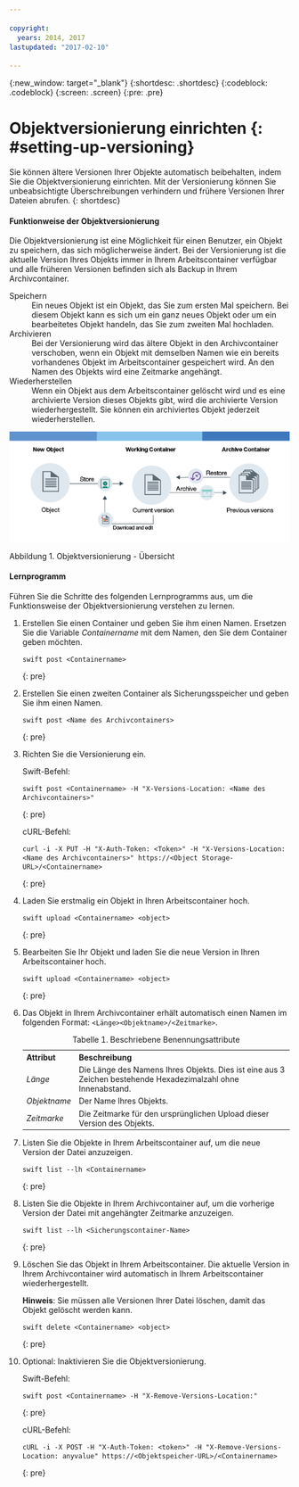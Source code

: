 ```yaml
---

copyright:
  years: 2014, 2017
lastupdated: "2017-02-10"

---
```

{:new_window: target="_blank"}
{:shortdesc: .shortdesc}
{:codeblock: .codeblock}
{:screen: .screen}
{:pre: .pre}


# Objektversionierung einrichten {: #setting-up-versioning}

Sie können ältere Versionen Ihrer Objekte automatisch beibehalten, indem Sie die Objektversionierung einrichten. Mit der Versionierung können Sie unbeabsichtigte Überschreibungen verhindern und frühere Versionen Ihrer Dateien abrufen.
{: shortdesc}


#### Funktionweise der Objektversionierung

Die Objektversionierung ist eine Möglichkeit für einen Benutzer, ein Objekt zu speichern, das sich möglicherweise ändert. Bei der Versionierung ist die aktuelle Version Ihres Objekts immer in Ihrem Arbeitscontainer verfügbar und alle früheren Versionen befinden sich als Backup in Ihrem Archivcontainer.

<dl>
  <dt>Speichern</dt>
    <dd>Ein neues Objekt ist ein Objekt, das Sie zum ersten Mal speichern. Bei diesem Objekt kann es sich um ein ganz neues Objekt oder um ein bearbeitetes Objekt handeln, das Sie zum zweiten Mal hochladen.</dd>
  <dt>Archivieren</dt>
    <dd>Bei der Versionierung wird das ältere Objekt in den Archivcontainer verschoben, wenn ein Objekt mit demselben Namen wie ein bereits vorhandenes Objekt im Arbeitscontainer gespeichert wird. An den Namen des Objekts wird eine Zeitmarke angehängt.</dd>
  <dt>Wiederherstellen</dt>
    <dd>Wenn ein Objekt aus dem Arbeitscontainer gelöscht wird und es eine archivierte Version dieses Objekts gibt, wird die archivierte Version wiederhergestellt.  Sie können ein archiviertes Objekt jederzeit wiederherstellen.</dd>
</dl>

![Objektversionierung - Übersicht](images/os_versioning.png)

Abbildung 1. Objektversionierung - Übersicht


#### Lernprogramm

Führen Sie die Schritte des folgenden Lernprogramms aus, um die Funktionsweise der Objektversionierung verstehen zu lernen.

1. Erstellen Sie einen Container und geben Sie ihm einen Namen. Ersetzen Sie die Variable *Containername* mit dem Namen, den Sie dem Container geben möchten.

    ```
    swift post <Containername>
    ```
    {: pre}

2. Erstellen Sie einen zweiten Container als Sicherungsspeicher und geben Sie ihm einen Namen.

    ```
    swift post <Name des Archivcontainers>
    ```
    {: pre}

3. Richten Sie die Versionierung ein.

    Swift-Befehl:

    ```
    swift post <Containername> -H "X-Versions-Location: <Name des Archivcontainers>"
    ```
    {: pre}

    cURL-Befehl:

    ```
    curl -i -X PUT -H "X-Auth-Token: <Token>" -H "X-Versions-Location:<Name des Archivcontainers>" https://<Object Storage-URL>/<Containername>
    ```
    {: pre}

4. Laden Sie erstmalig ein Objekt in Ihren Arbeitscontainer hoch.

    ```
    swift upload <Containername> <object>
    ```
    {: pre}

5. Bearbeiten Sie Ihr Objekt und laden Sie die neue Version in Ihren Arbeitscontainer hoch.

    ```
    swift upload <Containername> <object>
    ```
    {: pre}

6.  Das Objekt in Ihrem Archivcontainer erhält automatisch einen Namen im folgenden Format: `<Länge><Objektname>/<Zeitmarke>`.
    <table>
    <caption> Tabelle 1. Beschriebene Benennungsattribute </caption>
      <tr>
        <th> Attribut </th>
        <th> Beschreibung </th>
      </tr>
      <tr>
        <td> <i>Länge</i> </td>
        <td> Die Länge des Namens Ihres Objekts. Dies ist eine aus 3 Zeichen bestehende Hexadezimalzahl ohne Innenabstand. </td>
      </tr>
      <tr>
        <td> <i>Objektname</i> </td>
        <td> Der Name Ihres Objekts. </td>
      </tr>
      <tr>
        <td> <i>Zeitmarke</i> </td>
        <td> Die Zeitmarke für den ursprünglichen Upload dieser Version des Objekts. </td>
      </tr>
    </table>

7. Listen Sie die Objekte in Ihrem Arbeitscontainer auf, um die neue Version der Datei anzuzeigen.

    ```
    swift list --lh <Containername>
    ```
    {: pre}

8. Listen Sie die Objekte in Ihrem Archivcontainer auf, um die vorherige Version der Datei mit angehängter Zeitmarke anzuzeigen.

    ```
    swift list --lh <Sicherungscontainer-Name>
    ```
    {: pre}

9. Löschen Sie das Objekt in Ihrem Arbeitscontainer. Die aktuelle Version in Ihrem Archivcontainer wird automatisch in Ihrem Arbeitscontainer wiederhergestellt.

    **Hinweis**: Sie müssen alle Versionen Ihrer Datei löschen, damit das Objekt gelöscht werden kann.

    ```
    swift delete <Containername> <object>
    ```
    {: pre}

10. Optional: Inaktivieren Sie die Objektversionierung.

    Swift-Befehl:

    ```
    swift post <Containername> -H "X-Remove-Versions-Location:"
    ```
    {: pre}

    cURL-Befehl:

    ```
    cURL -i -X POST -H "X-Auth-Token: <token>" -H "X-Remove-Versions-Location: anyvalue" https://<Objektspeicher-URL>/<Containername>
    ```
    {: pre}
